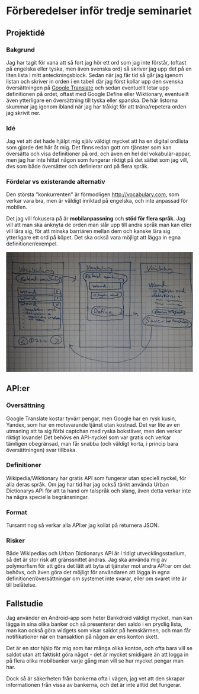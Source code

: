 # Förberedelser inför tredje seminariet

## Projektidé

### Bakgrund

Jag har tagit för vana att så fort jag hör ett ord som jag inte förstår,
(oftast på engelska eller tyska, men även svenska ord) så skriver jag
upp det på en liten lista i mitt anteckningsblock. Sedan när jag får
tid så går jag igenom listan och skriver in orden i en tabell där jag
först kollar upp den svenska översättningen på [Google Translate](http://translate.google.com/) och sedan eventuellt letar upp definitionen på
ordet, oftast med Google Define eller Wiktionary, eventuellt även ytterligare en översättning till tyska eller spanska. De här listorna
skummar jag igenom ibland när jag har tråkigt för att träna/repetera
orden jag skrivit ner.

### Idé

Jag vet att det hade hjälpt mig själv väldigt mycket att ha en digital
ordlista som gjorde det här åt mig. Det finns redan gott om tjänster som
kan översätta och visa definitioner på ord, och även en hel del vokabulär-appar, men jag har inte hittat någon som fungerar riktigt på det sättet
som jag vill, dvs som både översätter och definierar ord på flera språk.

### Fördelar vs existerande alternativ

Den största "konkurrenten" är förmodligen <http://vocabulary.com>, som
verkar vara bra, men är väldigt inriktad på engelska, och inte anpassad
för mobilen.

Det jag vill fokusera på är **mobilanpassning** och **stöd för flera språk**. Jag vill att man ska anknyta de orden man slår upp till andra språk man kan eller vill lära sig, för att minska barriären mellan dem och kanske lära sig ytterligare ett ord på köpet. Det ska också vara möjligt
att lägga in egna definitioner/exempel.

![Mockup](mockup.jpg)

## API:er

### Översättning

Google Translate kostar tyvärr pengar, men Google har en rysk kusin, Yandex, som
har en motsvarande tjänst utan kostnad. Det var lite av en utmaning att ta
sig förbi captchan med ryska bokstäver, men den verkar riktigt lovande! Det
behövs en API-nyckel som var gratis och verkar tämligen obegränsad, man får
snabba (och väldigt korta, i princip bara översättningen) svar tillbaka.

### Definitioner

Wikipedia/Wiktionary har gratis API som fungerar utan speciell nyckel, för alla
deras språk. Om jag har tid har jag också tänkt använda Urban Dictionarys API
för att ta hand om talspråk och slang, även detta verkar inte ha några speciella
begränsningar.

### Format

Tursamt nog så verkar alla API:er jag kollat på returnera JSON.

### Risker

Både Wikipedias och Urban Dictionarys API är i tidigt utvecklingsstadium, så det är
stor risk att gränssnittet ändras. Jag ska använda mig av polymorfism för att
göra det lätt att byta ut tjänster mot andra API:er om det behövs, och även göra det möjligt för användaren att lägga
in egna definitioner/översättningar om systemet inte svarar, eller om svaret inte
är till belåtelse.


## Fallstudie

Jag använder en Android-app som heter Bankdroid väldigt mycket, man kan lägga in
sina olika banker och så presenterar den saldo i en prydlig lista, man kan också
göra widgets som visar saldot på hemskärmen, och man får notifikationer när en
transaktion på någon av ens konton skett.

Det är en stor hjälp för mig som har många olika konton, och ofta bara vill se
saldot utan att faktiskt göra något - det är mycket smidigare än att logga in
på flera olika mobilbanker varje gång man vill se hur mycket pengar man har.

Dock så är säkerheten från bankerna ofta i vägen, jag vet att den skrapar informationen
från vissa av bankerna, och det är inte alltid det fungerar.

